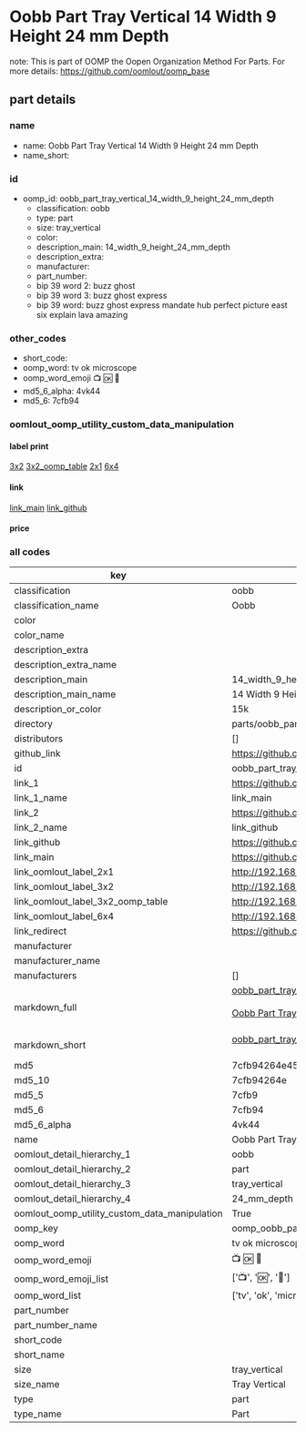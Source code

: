 # Oobb Part Tray Vertical 14 Width 9 Height 24 mm Depth  

note: This is part of OOMP the Oopen Organization Method For Parts. For more details: https://github.com/oomlout/oomp_base

##  part details
  







### name
* name: Oobb Part Tray Vertical 14 Width 9 Height 24 mm Depth
* name_short: 
### id
* oomp_id: oobb_part_tray_vertical_14_width_9_height_24_mm_depth
  * classification: oobb
  * type: part
  * size: tray_vertical
  * color: 
  * description_main: 14_width_9_height_24_mm_depth
  * description_extra: 
  * manufacturer: 
  * part_number: 
  * bip 39 word 2: buzz ghost
  * bip 39 word 3: buzz ghost express
  * bip 39 word: buzz ghost express mandate hub perfect picture east six explain lava amazing

### other_codes
* short_code: 
* oomp_word: tv ok microscope
* oomp_word_emoji :tv: :ok: :microscope:
* md5_6_alpha: 4vk44
* md5_6: 7cfb94






### oomlout_oomp_utility_custom_data_manipulation
#### label print
[3x2](http://192.168.1.245:1112/?label=oomp%204vk44)
[3x2_oomp_table](http://192.168.1.108:1112/?label=oomp%204vk44)
[2x1](http://192.168.1.242:1112/?label=oomp%204vk44)
[6x4](http://192.168.1.55:1112/?label=oomp%204vk44)    

#### link

[link_main](https://github.com/oomlout/oomlout_oomp_version_1_messy/tree/main/parts/oobb_part_tray_vertical_14_width_9_height_24_mm_depth) [link_github](https://github.com/oomlout/oomlout_oomp_version_1_messy/tree/main/parts/oobb_part_tray_vertical_14_width_9_height_24_mm_depth)                             

#### price







### all codes 
| key | value |  
| --- | --- |  
| classification | oobb |  
| classification_name | Oobb |  
| color |  |  
| color_name |  |  
| description_extra |  |  
| description_extra_name |  |  
| description_main | 14_width_9_height_24_mm_depth |  
| description_main_name | 14 Width 9 Height 24 mm Depth |  
| description_or_color | 15k |  
| directory | parts/oobb_part_tray_vertical_14_width_9_height_24_mm_depth |  
| distributors | [] |  
| github_link | https://github.com/oomlout/oomlout_oomp_part_src/tree/main/parts/oobb_part_tray_vertical_14_width_9_height_24_mm_depth |  
| id | oobb_part_tray_vertical_14_width_9_height_24_mm_depth |  
| link_1 | https://github.com/oomlout/oomlout_oomp_version_1_messy/tree/main/parts/oobb_part_tray_vertical_14_width_9_height_24_mm_depth |  
| link_1_name | link_main |  
| link_2 | https://github.com/oomlout/oomlout_oomp_version_1_messy/tree/main/parts/oobb_part_tray_vertical_14_width_9_height_24_mm_depth |  
| link_2_name | link_github |  
| link_github | https://github.com/oomlout/oomlout_oomp_version_1_messy/tree/main/parts/oobb_part_tray_vertical_14_width_9_height_24_mm_depth |  
| link_main | https://github.com/oomlout/oomlout_oomp_version_1_messy/tree/main/parts/oobb_part_tray_vertical_14_width_9_height_24_mm_depth |  
| link_oomlout_label_2x1 | http://192.168.1.242:1112/?label=oomp%204vk44 |  
| link_oomlout_label_3x2 | http://192.168.1.245:1112/?label=oomp%204vk44 |  
| link_oomlout_label_3x2_oomp_table | http://192.168.1.108:1112/?label=oomp%204vk44 |  
| link_oomlout_label_6x4 | http://192.168.1.55:1112/?label=oomp%204vk44 |  
| link_redirect | https://github.com/oomlout/oomlout_oomp_version_1_messy/tree/main/parts/oobb_part_tray_vertical_14_width_9_height_24_mm_depth |  
| manufacturer |  |  
| manufacturer_name |  |  
| manufacturers | [] |  
| markdown_full | [oobb_part_tray_vertical_14_width_9_height_24_mm_depth](none)<br>[](none)<br>[Oobb Part Tray Vertical 14 Width 9 Height 24 Mm Depth](none)<br><br> |  
| markdown_short | [oobb_part_tray_vertical_14_width_9_height_24_mm_depth](none)<br><br> |  
| md5 | 7cfb94264e45b48a8c374870a19860fc |  
| md5_10 | 7cfb94264e |  
| md5_5 | 7cfb9 |  
| md5_6 | 7cfb94 |  
| md5_6_alpha | 4vk44 |  
| name | Oobb Part Tray Vertical 14 Width 9 Height 24 mm Depth |  
| oomlout_detail_hierarchy_1 | oobb |  
| oomlout_detail_hierarchy_2 | part |  
| oomlout_detail_hierarchy_3 | tray_vertical |  
| oomlout_detail_hierarchy_4 | 24_mm_depth |  
| oomlout_oomp_utility_custom_data_manipulation | True |  
| oomp_key | oomp_oobb_part_tray_vertical_14_width_9_height_24_mm_depth |  
| oomp_word | tv ok microscope |  
| oomp_word_emoji | :tv: :ok: :microscope: |  
| oomp_word_emoji_list | [':tv:', ':ok:', ':microscope:'] |  
| oomp_word_list | ['tv', 'ok', 'microscope'] |  
| part_number |  |  
| part_number_name |  |  
| short_code |  |  
| short_name |  |  
| size | tray_vertical |  
| size_name | Tray Vertical |  
| type | part |  
| type_name | Part |  
